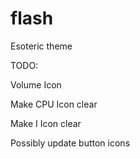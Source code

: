 # flash
Esoteric theme


TODO: 

Volume Icon

Make CPU Icon clear

Make I Icon clear

Possibly update button icons


